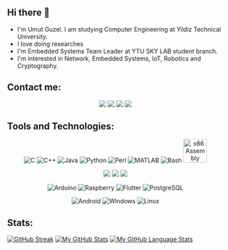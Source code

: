 ## Hi there 👋

* I'm Umut Guzel. I am studying Computer Engineering at Yildiz Technical University. 
* I love doing researches
* I'm Embedded Systems Team Leader at YTU SKY LAB student branch.
* I'm interested in Network, Embedded Systems, IoT, Robotics and Cryptography.

## Contact me:
<p align="center">
<a href="https://www.linkedin.com/in/umutgzl/">
<img src="https://img.shields.io/badge/linkedin-%230077B5.svg?&style=for-the-badge&logo=linkedin&logoColor=white"></a>
<a href="mailto:umutguzel.ug@gmail.com">
<img src="https://img.shields.io/badge/Gmail-%234E34A7.svg?&style=for-the-badge&logo=google&logoColor=white"></a>
<a href="https://www.instagram.com/umutgzl.ug/">
<img src="https://img.shields.io/badge/Instagram-E4405F?style=for-the-badge&logo=instagram&logoColor=white"></a>
<a href="https://twitter.com/UmutGzel_ug">
<img src="https://img.shields.io/badge/Twitter-1DA1F2?style=for-the-badge&logo=twitter&logoColor=white"></a>
</p>

## Tools and Technologies:

<p align="center">
<img src="https://img.icons8.com/color/48/000000/c-programming.png" title="C" />
<img src="https://img.icons8.com/color/48/000000/c-plus-plus-logo.png" title="C++" />
<img src="https://img.icons8.com/color/48/000000/java-coffee-cup-logo--v1.png" title="Java" />
<img src="https://img.icons8.com/color/48/000000/python--v1.png" title="Python"/>
<img src="https://img.icons8.com/color/48/000000/perl.png" title="Perl" />
<img src="https://img.icons8.com/fluency/48/000000/matlab.png" title="MATLAB"/>
<img src="https://img.icons8.com/color/48/000000/bash.png" title="Bash"/>
<img src="https://user-images.githubusercontent.com/5421823/62779159-4cf76880-baaa-11e9-8318-e20a1aaa913a.png" size=55 width=55 title="x86 Assembly"/>
</p>

<p align="center">
<img src="https://img.icons8.com/color/48/000000/html-5--v1.png"/>
<img src="https://img.icons8.com/color/48/000000/css3.png"/>
<img src="https://img.icons8.com/color/48/000000/javascript--v1.png"/>
</p>

<p align="center">
<img src="https://img.icons8.com/color/48/000000/arduino.png" title="Arduino"/>
<img src="https://img.icons8.com/color/48/000000/raspberry-pi.png" title="Raspberry"/>
<img src="https://img.icons8.com/color/48/000000/flutter.png" title="Flutter"/>
<img src="https://img.icons8.com/color/48/000000/postgreesql.png" title="PostgreSQL"/>
</p>

<p align="center">
<img src="https://img.icons8.com/color/48/000000/android-os.png" title="Android"/>
<img src="https://img.icons8.com/color/48/000000/windows-10.png" title="Windows"/>
<img src="https://img.icons8.com/color/48/000000/linux--v1.png" title="Linux"/>
</p>

## Stats:
[![GitHub Streak](http://github-readme-streak-stats.herokuapp.com?user=UmutGzl&theme=dark&background=000000)](https://git.io/streak-stats)
[![My GitHub Stats](https://github-readme-stats.vercel.app/api/?username=UmutGzl&count_private=true&theme=vision-friendly-dark&showicons=true)]()
[![My GitHub Language Stats](https://github-readme-stats.vercel.app/api/top-langs/?username=UmutGzl&langs_count=8&layout=compact&theme=vision-friendly-dark&count_private=true)]()

